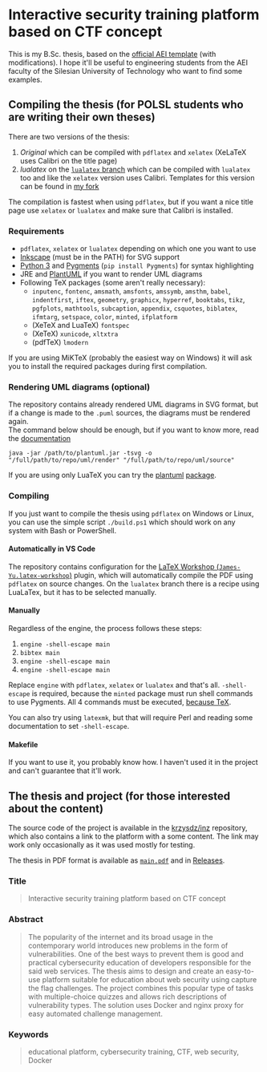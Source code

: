 # Interactive security training platform based on CTF concept

This is my B.Sc. thesis, based on the [official AEI template](https://github.com/ksiminski/polsl-aei-theses) (with modifications). I hope it'll be useful to engineering students from the AEI faculty of the Silesian University of Technology who want to find some examples.

## Compiling the thesis (for POLSL students who are writing their own theses)

There are two versions of the thesis:

1. *Original* which can be compiled with `pdflatex` and `xelatex` (XeLaTeX uses Calibri on the title page)
2. *lualatex* on the [`lualatex` branch](https://github.com/krzysdz/inz-doc/tree/lualatex) which can be compiled with `lualatex` too and like the `xelatex` version uses Calibri. Templates for this version can be found in [my fork](https://github.com/krzysdz/polsl-aei-theses/tree/lualatex)

The compilation is fastest when using `pdflatex`, but if you want a nice title page use `xelatex` or `lualatex` and make sure that Calibri is installed.

### Requirements

- `pdflatex`, `xelatex` or `lualatex` depending on which one you want to use
- [Inkscape](https://inkscape.org/) (must be in the PATH) for SVG support
- [Python 3](https://www.python.org/) and [Pygments](https://pygments.org/) (`pip install Pygments`) for syntax highlighting
- JRE and [PlantUML](https://plantuml.com/) if you want to render UML diagrams
- Following TeX packages (some aren't really necessary):
  - `inputenc`, `fontenc`, `amsmath`, `amsfonts`, `amssymb`, `amsthm`, `babel`, `indentfirst`, `iftex`, `geometry`, `graphicx`, `hyperref`, `booktabs`, `tikz`, `pgfplots`, `mathtools`, `subcaption`, `appendix`, `csquotes`, `biblatex`, `ifmtarg`, `setspace`, `color`, `minted`, `ifplatform`
  - (XeTeX and LuaTeX) `fontspec`
  - (XeTeX) `xunicode`, `xltxtra`
  - (pdfTeX) `lmodern`

If you are using MiKTeX (probably the easiest way on Windows) it will ask you to install the required packages during first compilation.

### Rendering UML diagrams (optional)

The repository contains already rendered UML diagrams in SVG format, but if a change is made to the `.puml` sources, the diagrams must be rendered again.\
The command below should be enough, but if you want to know more, read the [documentation](https://plantuml.com/command-line)

```shell
java -jar /path/to/plantuml.jar -tsvg -o "/full/path/to/repo/uml/render" "/full/path/to/repo/uml/source"
```

If you are using only LuaTeX you can try the [plantuml](https://github.com/koppor/plantuml) [package](https://ctan.org/tex-archive/macros/luatex/latex/plantuml).

### Compiling

If you just want to compile the thesis using `pdflatex` on Windows or Linux, you can use the simple script `./build.ps1` which should work on any system with Bash or PowerShell.

#### Automatically in VS Code

The repository contains configuration for the [LaTeX Workshop (`James-Yu.latex-workshop`)](https://marketplace.visualstudio.com/items?itemName=James-Yu.latex-workshop) plugin, which will automatically compile the PDF using `pdflatex` on source changes. On the `lualatex` branch there is a recipe using LuaLaTex, but it has to be selected manually.

#### Manually

Regardless of the engine, the process follows these steps:

1. `engine -shell-escape main`
2. `bibtex main`
3. `engine -shell-escape main`
4. `engine -shell-escape main`

Replace `engine` with `pdflatex`, `xelatex` or `lualatex` and that's all. `-shell-escape` is required, because the `minted` package must run shell commands to use Pygments. All 4 commands must be executed, [because TeX](https://tex.stackexchange.com/questions/342464/using-bibtex-and-pdflatex-why-are-three-latex-runs-needed).

You can also try using `latexmk`, but that will require Perl and reading some documentation to set `-shell-escape`.

#### Makefile

If you want to use it, you probably know how. I haven't used it in the project and can't guarantee that it'll work.

## The thesis and project (for those interested about the content)

The source code of the project is available in the [krzysdz/inz](https://github.com/krzysdz/inz) repository, which also contains a link to the platform with a some content. The link may work only occasionally as it was used mostly for testing.

The thesis in PDF format is available as [`main.pdf`](./main.pdf) and in [Releases](https://github.com/krzysdz/inz-doc/releases).

### Title

> Interactive security training platform based on CTF concept

### Abstract

> The popularity of the internet and its broad usage in the contemporary world introduces new problems in the form of vulnerabilities. One of the best ways to prevent them is good and practical cybersecurity education of developers responsible for the said web services. The thesis aims to design and create an easy-to-use platform suitable for education about web security using capture the flag challenges. The project combines this popular type of tasks with multiple-choice quizzes and allows rich descriptions of vulnerability types. The solution uses Docker and nginx proxy for easy automated challenge management.

### Keywords

> educational platform, cybersecurity training, CTF, web security, Docker
